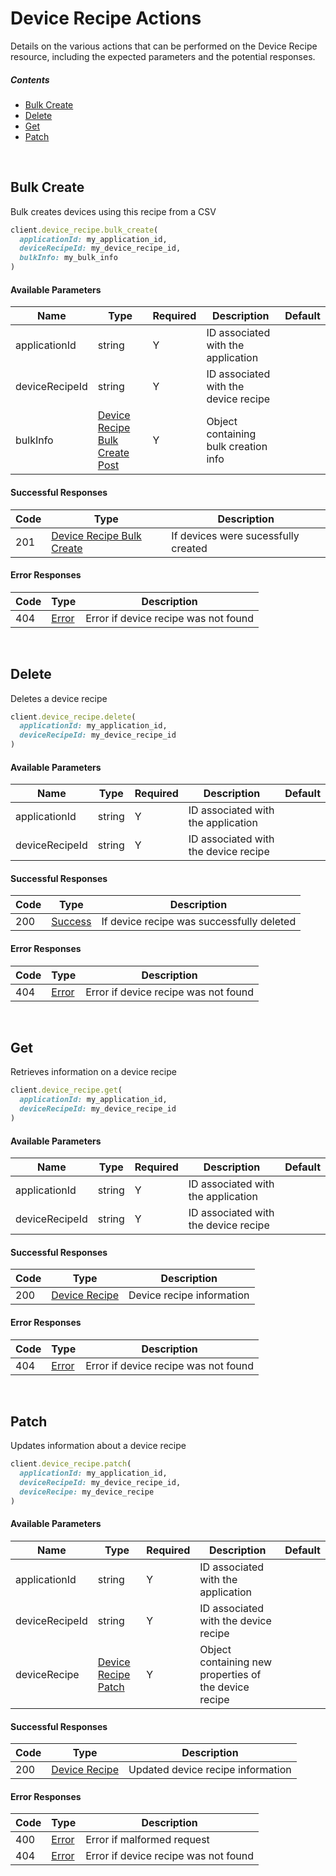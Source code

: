 # Device Recipe Actions

Details on the various actions that can be performed on the
Device Recipe resource, including the expected
parameters and the potential responses.

##### Contents

*   [Bulk Create](#bulk-create)
*   [Delete](#delete)
*   [Get](#get)
*   [Patch](#patch)

<br/>

## Bulk Create

Bulk creates devices using this recipe from a CSV

```ruby
client.device_recipe.bulk_create(
  applicationId: my_application_id,
  deviceRecipeId: my_device_recipe_id,
  bulkInfo: my_bulk_info
)
```

#### Available Parameters

| Name | Type | Required | Description | Default |
| ---- | ---- | -------- | ----------- | ------- |
| applicationId | string | Y | ID associated with the application |  |
| deviceRecipeId | string | Y | ID associated with the device recipe |  |
| bulkInfo | [Device Recipe Bulk Create Post](_schemas.md#device-recipe-bulk-create-post) | Y | Object containing bulk creation info |  |

#### Successful Responses

| Code | Type | Description |
| ---- | ---- | ----------- |
| 201 | [Device Recipe Bulk Create](_schemas.md#device-recipe-bulk-create) | If devices were sucessfully created |

#### Error Responses

| Code | Type | Description |
| ---- | ---- | ----------- |
| 404 | [Error](_schemas.md#error) | Error if device recipe was not found |

<br/>

## Delete

Deletes a device recipe

```ruby
client.device_recipe.delete(
  applicationId: my_application_id,
  deviceRecipeId: my_device_recipe_id
)
```

#### Available Parameters

| Name | Type | Required | Description | Default |
| ---- | ---- | -------- | ----------- | ------- |
| applicationId | string | Y | ID associated with the application |  |
| deviceRecipeId | string | Y | ID associated with the device recipe |  |

#### Successful Responses

| Code | Type | Description |
| ---- | ---- | ----------- |
| 200 | [Success](_schemas.md#success) | If device recipe was successfully deleted |

#### Error Responses

| Code | Type | Description |
| ---- | ---- | ----------- |
| 404 | [Error](_schemas.md#error) | Error if device recipe was not found |

<br/>

## Get

Retrieves information on a device recipe

```ruby
client.device_recipe.get(
  applicationId: my_application_id,
  deviceRecipeId: my_device_recipe_id
)
```

#### Available Parameters

| Name | Type | Required | Description | Default |
| ---- | ---- | -------- | ----------- | ------- |
| applicationId | string | Y | ID associated with the application |  |
| deviceRecipeId | string | Y | ID associated with the device recipe |  |

#### Successful Responses

| Code | Type | Description |
| ---- | ---- | ----------- |
| 200 | [Device Recipe](_schemas.md#device-recipe) | Device recipe information |

#### Error Responses

| Code | Type | Description |
| ---- | ---- | ----------- |
| 404 | [Error](_schemas.md#error) | Error if device recipe was not found |

<br/>

## Patch

Updates information about a device recipe

```ruby
client.device_recipe.patch(
  applicationId: my_application_id,
  deviceRecipeId: my_device_recipe_id,
  deviceRecipe: my_device_recipe
)
```

#### Available Parameters

| Name | Type | Required | Description | Default |
| ---- | ---- | -------- | ----------- | ------- |
| applicationId | string | Y | ID associated with the application |  |
| deviceRecipeId | string | Y | ID associated with the device recipe |  |
| deviceRecipe | [Device Recipe Patch](_schemas.md#device-recipe-patch) | Y | Object containing new properties of the device recipe |  |

#### Successful Responses

| Code | Type | Description |
| ---- | ---- | ----------- |
| 200 | [Device Recipe](_schemas.md#device-recipe) | Updated device recipe information |

#### Error Responses

| Code | Type | Description |
| ---- | ---- | ----------- |
| 400 | [Error](_schemas.md#error) | Error if malformed request |
| 404 | [Error](_schemas.md#error) | Error if device recipe was not found |

